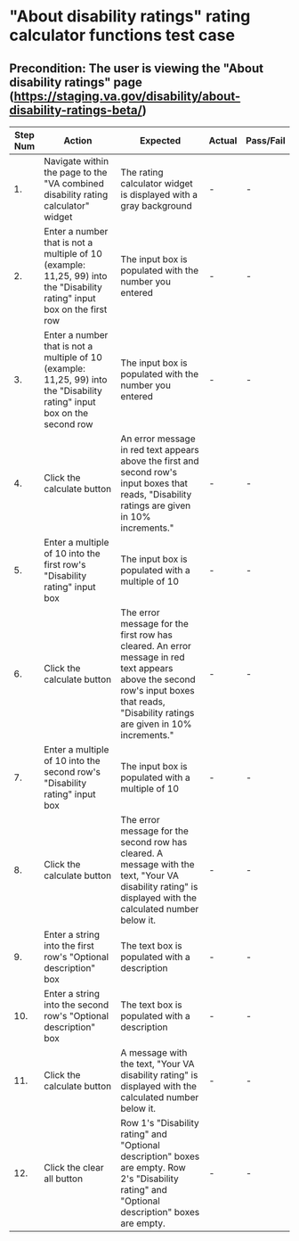 # "About disability ratings" rating calculator functions test case

## Precondition: The user is viewing the "About disability ratings" page (https://staging.va.gov/disability/about-disability-ratings-beta/)

| Step Num | Action | Expected | Actual | Pass/Fail |
| -------------- | ------------- | --------------- | ------------- | ------ |
| 1. | Navigate within the page to the "VA combined disability rating calculator" widget | The rating calculator widget is displayed with a gray background | - | - |
| 2. | Enter a number that is not a multiple of 10 (example: 11,25, 99) into the "Disability rating" input box on the first row | The input box is populated with the number you entered | - | - |
| 3. | Enter a number that is not a multiple of 10 (example: 11,25, 99) into the "Disability rating" input box on the second row | The input box is populated with the number you entered | - | - |
| 4. | Click the calculate button | An error message in red text appears above the first and second row's input boxes that reads, "Disability ratings are given in 10% increments." | - | - |
| 5. | Enter a multiple of 10 into the first row's "Disability rating" input box | The input box is populated with a multiple of 10 | - | - |
| 6. | Click the calculate button | The error message for the first row has cleared.  An error message in red text appears above the second row's input boxes that reads, "Disability ratings are given in 10% increments." | - | - |
| 7. | Enter a multiple of 10 into the second row's "Disability rating" input box| The input box is populated with a multiple of 10 | - | - |
| 8. | Click the calculate button | The error message for the second row has cleared. A message with the text, "Your VA disability rating" is displayed with the calculated number below it. | - | - |
| 9. | Enter a string into the first row's "Optional description" box | The text box is populated with a description | - | - |
| 10. | Enter a string into the second row's "Optional description" box | The text box is populated with a description | - | - |
| 11. | Click the calculate button | A message with the text, "Your VA disability rating" is displayed with the calculated number below it. | - | - |
| 12. | Click the clear all button | Row 1's "Disability rating" and "Optional description" boxes are empty.  Row 2's "Disability rating" and "Optional description" boxes are empty. | - | - |